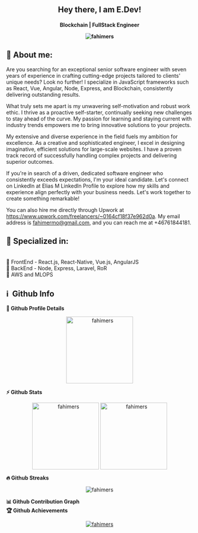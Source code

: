 <h2 align="center">
  Hey there, I am E.Dev!
</h2>

<h4 align='center'>
  Blockchain | FullStack Engineer
<p align="center">
<img src="https://komarev.com/ghpvc/?username=fahimers" alt="fahimers"/>
</p>
</h4>



## 🧑 About me:

<p>
Are you searching for an exceptional senior software engineer with seven years of experience in crafting cutting-edge projects tailored to clients' unique needs? Look no further! I specialize in JavaScript frameworks such as React, Vue, Angular, Node, Express, and Blockchain, consistently delivering outstanding results.

What truly sets me apart is my unwavering self-motivation and robust work ethic. I thrive as a proactive self-starter, continually seeking new challenges to stay ahead of the curve. My passion for learning and staying current with industry trends empowers me to bring innovative solutions to your projects.

My extensive and diverse experience in the field fuels my ambition for excellence. As a creative and sophisticated engineer, I excel in designing imaginative, efficient solutions for large-scale websites. I have a proven track record of successfully handling complex projects and delivering superior outcomes.

If you're in search of a driven, dedicated software engineer who consistently exceeds expectations, I'm your ideal candidate. Let's connect on LinkedIn at Elias M LinkedIn Profile to explore how my skills and experience align perfectly with your business needs. Let's work together to create something remarkable!

You can also hire me directly through Upwork at https://www.upwork.com/freelancers/~0164cf18f37e962d0a. My email address is fahimermo@gmail.com, and you can reach me at +46761844181.

</p>

<h2>🥇 Specialized in:</h2>
<br>🔸 FrontEnd - React.js, React-Native, Vue.js, AngularJS
<br>🔸 BackEnd - Node, Express, Laravel, RoR
<br>🔸 AWS and MLOPS
<p>

<h2>ℹ️ &nbsp;Github Info</h2>

  <summary><b>🔎 Github Profile Details</b></summary>
<p align="center"><img height="180em" src="https://github-profile-summary-cards.vercel.app/api/cards/profile-details?username=fahimers&theme=github_dark" alt="fahimers" align = "center"/></p>

  <summary><b>⚡ Github Stats</b></summary>
<p align="center"><img height="180em" src="https://github-readme-stats.vercel.app/api?username=fahimers&hide_border=true&count_private=true&show_icons=true&theme=radical" alt="fahimers" align = "center"/>
<img height="180em" src="https://github-readme-stats.vercel.app/api/top-langs?username=fahimers&show_icons=true&locale=en&layout=compact&hide_border=true&theme=radical" alt="fahimers" align = "center"/></p>

 <summary><b>🔥 Github Streaks</b></summary>
<p align="center"><img src="https://github-readme-streak-stats.herokuapp.com/?user=fahimers&theme=black-ice&hide_border=true&stroke=0000&background=0D1117&ring=e05397&fire=e05397&currStreakLabel=e05397" alt="fahimers" /></p>

<summary><b>📊 Github Contribution Graph</b></summary>

<!-- </details>
<details>    -->
 <summary><b>🏆 Github Achievements</b></summary>
<p align="center"> <a href="https://github.com/fahimers"><img src="https://github-profile-trophy.vercel.app/?username=fahimers&margin-w=5&theme=radical" alt="fahimers" /></a> </p>

<br>
